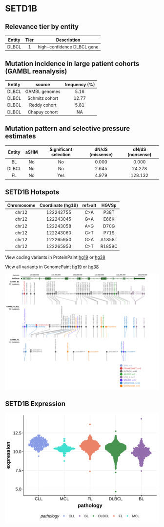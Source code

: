 # SETD1B

## Relevance tier by entity

|Entity|Tier|Description               |
|:------:|:----:|--------------------------|
|DLBCL |1   |high-confidence DLBCL gene|

## Mutation incidence in large patient cohorts (GAMBL reanalysis)

|Entity|source        |frequency (%)|
|:------:|:--------------:|:-------------:|
|DLBCL |GAMBL genomes | 5.16        |
|DLBCL |Schmitz cohort|12.77        |
|DLBCL |Reddy cohort  | 5.81        |
|DLBCL |Chapuy cohort |   NA        |

## Mutation pattern and selective pressure estimates

|Entity|aSHM|Significant selection|dN/dS (missense)|dN/dS (nonsense)|
|:------:|:----:|:---------------------:|:----------------:|:----------------:|
|BL    |No  |No                   |0.000           |  0.000         |
|DLBCL |No  |No                   |2.645           | 24.278         |
|FL    |No  |Yes                  |4.979           |128.132         |




 ## SETD1B Hotspots

| Chromosome |Coordinate (hg19) | ref>alt | HGVSp | 
 | :---:| :---: | :--: | :---: |
| chr12 | 122242755 | C>A | P38T |
| chr12 | 122243045 | G>A | E66K |
| chr12 | 122243058 | A>G | D70G |
| chr12 | 122243060 | C>T | P71S |
| chr12 | 122265950 | G>A | A1858T |
| chr12 | 122265953 | C>T | R1859C |

View coding variants in ProteinPaint [hg19](https://morinlab.github.io/LLMPP/GAMBL/SETD1B_protein.html)  or [hg38](https://morinlab.github.io/LLMPP/GAMBL/SETD1B_protein_hg38.html)

View all variants in GenomePaint [hg19](https://morinlab.github.io/LLMPP/GAMBL/SETD1B.html)  or [hg38](https://morinlab.github.io/LLMPP/GAMBL/SETD1B_hg38.html)

![image](images/proteinpaint/SETD1B.svg)
## SETD1B Expression
![image](images/gene_expression/SETD1B_by_pathology.svg)
